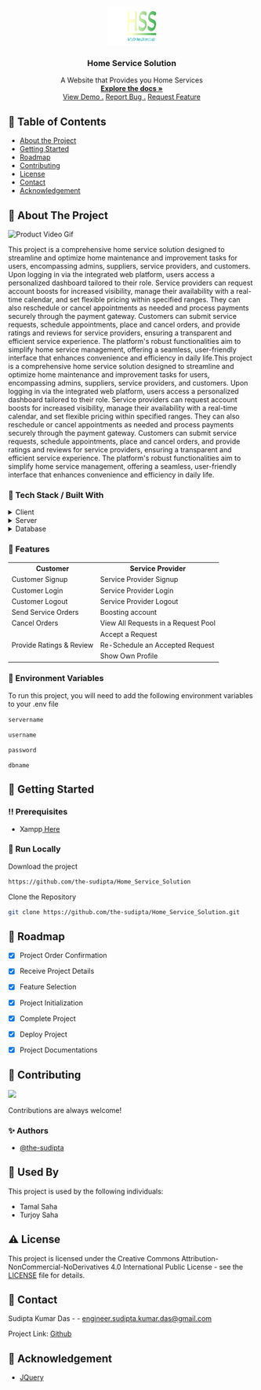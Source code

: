 <br/>
<div align="center">
<a href="#">
<img src="https://raw.githubusercontent.com/the-sudipta/Home_Service_Solution/main/DOCUMENTATIONS/images/Home%20Service%20Solution%20Logo.png" alt="Logo" width="100" height=80">
</a>
<h3 align="center">Home Service Solution</h3>
<p align="center">
A Website that Provides you Home Services
<br/>
<a href="https://github.com/the-sudipta/Home_Service_Solution/raw/main/DOCUMENTATIONS/Project_Manual_Home_Service_Solution.pdf" download>
    <strong>Explore the docs »</strong>
</a>

<br/>
<a href="https://home-service-solution.sudiptakumar.com/">View Demo .</a>  
<a href="https://github.com/the-sudipta/Home_Service_Solution/issues">Report Bug .</a>
<a href="https://github.com/the-sudipta/Home_Service_Solution/issues">Request Feature</a>
</p>
</div>

## :notebook_with_decorative_cover: Table of Contents

- [About the Project](#star2-about-the-project)
- [Getting Started](#toolbox-getting-started)
- [Roadmap](#compass-roadmap)
- [Contributing](#wave-contributing)
- [License](#warning-license)
- [Contact](#handshake-contact)
- [Acknowledgement](#gem-acknowledgement)

 ## :star2: About The Project

![Product Video Gif](https://github.com/the-sudipta/Home_Service_Solution/blob/main/DOCUMENTATIONS/images/Home%20Service%20Management%20System.gif?raw=true)

This project is a comprehensive home service solution designed to streamline and optimize home 
maintenance and improvement tasks for users, encompassing admins, suppliers, service providers, 
and customers. Upon logging in via the integrated web platform, users access a personalized 
dashboard tailored to their role. Service providers can request account boosts for increased 
visibility, manage their availability with a real-time calendar, and set flexible pricing within 
specified ranges. They can also reschedule or cancel appointments as needed and process payments 
securely through the payment gateway. Customers can submit service requests, schedule appointments, 
place and cancel orders, and provide ratings and reviews for service providers, ensuring a 
transparent and efficient service experience. The platform's robust functionalities aim to 
simplify home service management, offering a seamless, user-friendly interface that enhances 
convenience and efficiency in daily life.This project is a comprehensive home service solution 
designed to streamline and optimize home maintenance and improvement tasks for users, encompassing 
admins, suppliers, service providers, and customers. Upon logging in via the integrated web platform, 
users access a personalized dashboard tailored to their role. Service providers can request account 
boosts for increased visibility, manage their availability with a real-time calendar, and set 
flexible pricing within specified ranges. They can also reschedule or cancel appointments as needed 
and process payments securely through the payment gateway. Customers can submit service requests, 
schedule appointments, place and cancel orders, and provide ratings and reviews for service providers, 
ensuring a transparent and efficient service experience. The platform's robust functionalities aim to 
simplify home service management, offering a seamless, user-friendly interface that enhances 
convenience and efficiency in daily life.

### :hammer: Tech Stack / Built With

<details> 
  <summary>Client</summary> 
  <ul>
    <li><a href="https://developer.mozilla.org/en-US/docs/Web/HTML">HTML</a></li>
    <li><a href="https://developer.mozilla.org/en-US/docs/Web/CSS">CSS</a></li>
    <li><a href="https://developer.mozilla.org/en-US/docs/Web/JavaScript">JavaScript</a></li>
  </ul> 
</details>

<details> 
  <summary>Server</summary> 
  <ul>
    <li><a href="https://www.php.net/">PHP</a></li>
  </ul> 
</details>

<details> 
  <summary>Database</summary> 
  <ul>
    <li><a href="https://www.mysql.com/">MySQL</a></li>
  </ul> 
</details>

### :dart: Features

<div align="center">
  <table>
    <tr>
        <th>
            Customer
        </th>
        <th>
            Service Provider
        </th>
    </tr>
    <tr>
      <td>Customer Signup</td>
      <td>Service Provider Signup</td>
    </tr>
    <tr>
      <td>Customer Login</td>
      <td>Service Provider Login</td>
    </tr>
    <tr>
      <td>Customer Logout</td>
      <td>Service Provider Logout</td>
    </tr>
    <tr>
      <td>Send Service Orders</td>
      <td>Boosting account</td>
    </tr>
    <tr>
      <td>Cancel Orders</td>
      <td>View All Requests in a Request Pool</td>
    </tr>
    <tr>
      <td rowspan="3">Provide Ratings & Review</td>
      <td>Accept a Request</td>
    </tr>
    <tr>
      <td>Re-Schedule an Accepted Request</td>
    </tr>
    <tr>
      <td>Show Own Profile</td>
    </tr>
    
  </table>
</div>



### :key: Environment Variables
To run this project, you will need to add the following environment variables to your .env file

`servername`


`username`


`password`


`dbname`


## :toolbox: Getting Started

### :bangbang: Prerequisites

- Xampp<a href="https://www.apachefriends.org/download.html"> Here</a>

### :running: Run Locally

Download the project

```bash
https://github.com/the-sudipta/Home_Service_Solution
```

Clone the Repository
```bash
git clone https://github.com/the-sudipta/Home_Service_Solution.git
```



## :compass: Roadmap


* [x] Project Order Confirmation
* [x] Receive Project Details
* [x] Feature Selection
* [x] Project Initialization
* [x] Complete Project
* [x] Deploy Project
* [x] Project Documentations


## :wave: Contributing

<a href="https://github.com/the-sudipta/Home_Service_Solution/graphs/contributors"> <img src="https://contrib.rocks/image?repo=Louis3797/awesome-readme-template" /> </a>

Contributions are always welcome!

### :sparkles: Authors
- [@the-sudipta](https://www.github.com/the-sudipta)

## :busts_in_silhouette: Used By

This project is used by the following individuals:

- Tamal Saha
- Turjoy Saha

## :warning: License

This project is licensed under the Creative Commons Attribution-NonCommercial-NoDerivatives 4.0 International Public License - see the [LICENSE](LICENSE) file for details.

## :handshake: Contact

Sudipta Kumar Das - - engineer.sudipta.kumar.das@gmail.com

Project Link: [Github](https://github.com/the-sudipta/Home_Service_Solution)

## :gem: Acknowledgement
- [JQuery](https://jquery.com/)
